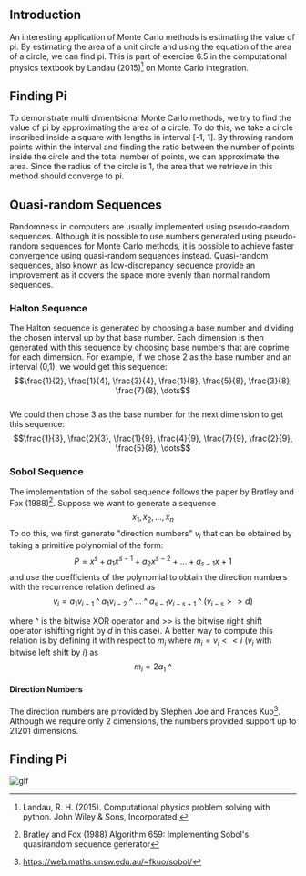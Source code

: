 ## Introduction
An interesting application of Monte Carlo methods is estimating the value of pi. By estimating the area of a unit circle and using the equation of the area of a circle, we can find pi. This is part of exercise 6.5 in the computational physics textbook by Landau (2015)[^1] on Monte Carlo integration.

## Finding Pi
To demonstrate multi dimentsional Monte Carlo methods, we try to find the value of pi by approximating the area of a circle. To do this, we take a circle inscribed inside a square with lengths in interval [-1, 1]. By throwing random points within the interval and finding the ratio between the number of points inside the circle and the total number of points, we can approximate the area. Since the radius of the circle is 1, the area that we retrieve in this method should converge to pi.

## Quasi-random Sequences
Randomness in computers are usually implemented using pseudo-random sequences. Although it is possible to use numbers generated using pseudo-random sequences for Monte Carlo methods, it is possible to achieve faster convergence using quasi-random sequences instead. Quasi-random sequences, also known as low-discrepancy sequence provide an improvement as it covers the space more evenly than normal random sequences.

### Halton Sequence
The Halton sequence is generated by choosing a base number and dividing the chosen interval up by that base number. Each dimension is then generated with this sequence by choosing base numbers that are coprime for each dimension. For example, if we chose 2 as the base number and an interval (0,1), we would get this sequence: <br/>
$$\frac{1}{2}, \frac{1}{4}, \frac{3}{4}, \frac{1}{8}, \frac{5}{8}, \frac{3}{8}, \frac{7}{8}, \dots$$<br/>
We could then chose 3 as the base number for the next dimension to get this sequence:<br/>
$$\frac{1}{3}, \frac{2}{3}, \frac{1}{9}, \frac{4}{9}, \frac{7}{9}, \frac{2}{9}, \frac{5}{8}, \dots$$


### Sobol Sequence
The implementation of the sobol sequence follows the paper by Bratley and Fox (1988)[^2].
Suppose we want to generate a sequence 
$$x_1, x_2, \dots, x_n$$
To do this, we first generate "direction numbers" $v_i$ that can be obtained by taking a primitive polynomial of the form:
$$P = x^s+a_1x^{s-1}+a_2x^{s-2}+\dots+a_{s-1}x+1$$
and use the coefficients of the polynomial to obtain the direction numbers with the recurrence relation defined as 
$$v_i = a_1v_{i-1}\; \^{} \; a_1v_{i-2} \; \^{} \;\dots\; \^{} \; a_{s-1}v_{i-s+1}\; \^{} \; (v_{i-s}>>d)$$

where ^ is the bitwise XOR operator and >> is the bitwise right shift operator (shifting right by $d$ in this case). A better way to compute this relation is by defining it with respect to $m_i$ where $m_i = v_i<<i$ ($v_i$ with bitwise left shift by $i$) as
$$m_i = 2a_1\: \^{}$$

#### Direction Numbers
The direction numbers are prrovided by Stephen Joe and Frances Kuo[^3]. Although we require only 2 dimensions, the numbers provided support up to 21201 dimensions. 

## Finding Pi
![gif](media/monte-carlo2.gif)

[^1]: Landau, R. H. (2015). Computational physics problem solving with python. John Wiley & Sons, Incorporated. 

[^2]: Bratley and Fox (1988) Algorithm 659: Implementing Sobol's quasirandom sequence generator

[^3]: https://web.maths.unsw.edu.au/~fkuo/sobol/

